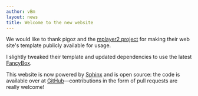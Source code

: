 ```yaml
---
author: vBm
layout: news
title: Welcome to the new website
---
```


We would like to thank pigoz and the [mplayer2 project](http://www.mplayer2.org)
for making their web site's template publicly available for usage.

<!--more-->

I slightly tweaked their template and updated dependencies to use the latest
[FancyBox](http://fancyapps.com/fancybox/).

This website is now powered by [Sphinx](http://sphinx.pocoo.org/) and
is open source: the code is available over at
[GitHub](https://github.com/mpc-hc/website)—contributions
in the form of pull requests are really welcome!
